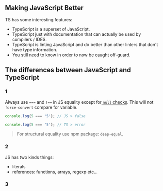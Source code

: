 ## Making JavaScript Better

TS has some interesting features:

 - TypeScript is a superset of JavaScript.
 - TypeScript just with documentation that can actually be used by compilers / IDES.
 - TypeScript is linting JavaScript and do better than other linters that don't have type information.
 - You still need to know in order to now be caught off-guard.




## The differences between JavaScript and TypeScript

### 1

Always use `===` and `!==` in JS equality except for[ `null` checks](#3). This will not `force-convert` compare for variable.

```javascript
console.log(5 === '5'); // JS > false

console.log(5 === '5'); // TS > error
```

> For structural equality use npm package: `deep-equal`.



### 2

JS has two kinds things:

 - literals
 - references: functions, arrays, regexp etc...





















### 3






